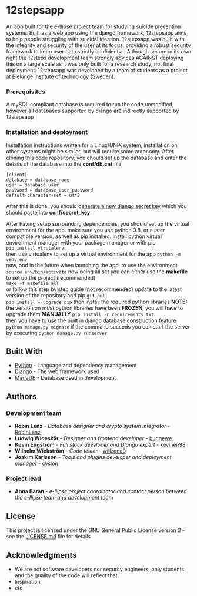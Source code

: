# 12stepsapp
An app built for the [e-llipse](e-llipse.com) project team for studying suicide prevention systems. Built as a web app using the django framework, 12stepsapp aims to help people struggling with suicidal ideation. 12stepsapp was built with the integrity and security of the user at its focus, providing a robust security framework to keep user data strictly confidential. Although secure in its own right the 12steps development team strongly advices AGAINST deploying this on a large scale as it was only built for a research study, not final deployment. 12stepsapp was developed by a team of students as a project at Blekinge institute of technology (Sweden).

### Prerequisites
A mySQL compliant database is required to run the code unmodified, however all databases supported by django are indirectly supported by 12stepsapp

### Installation and deployment
Installation instructions written for a Linux/UNIX system, installation on other systems might be similar, but will require some autonomy.
After cloning this code repository, you chould set up the database and enter the details of the database into the **conf/db.cnf** file
```
[client]
database = database_name
user = database_user
password = database_user_password
default-character-set = utf8
```
After this is done, you should [generate a new django secret key](https://djecrety.ir/) which you should paste into **conf/secret_key**.  
  
After having setup surrounding dependencies, you should set up the virtual environment for the app. make sure you use python 3.8, or a later compatible version, as well as pip installed. Install python virtual environment manager with your package manager or with pip  
`pip install virutalenv`  
then use virtualenv to set up a virtual environment for the app
`python -m venv env`  
now, and in the future when launching the app, to use the environment  
`source env/bin/activate`
now being all set you can either use the **makefile** to set up the project (recommended)  
`make -f makefile all`  
or follow this step by step guide (not recommended)
update to the latest version of the repository and pip
`git pull`  
`pip install --upgrade pip`
then install the required python libraries 
**NOTE:** the version on most python libraries have been **FROZEN**, you will have to upgrade them **MANUALLY**
`pip install -r requirements.txt`  
then you have to use the built in django database construction feature
`python manage.py migrate`
if the command succeds you can start the server by executing
`python manage.py runserver`

## Built With
* [Python](https://www.python.org/doc/) - Language and dependency management
* [Django](https://docs.djangoproject.com/en/3.1/) - The web framework used
* [MariaDB](https://mariadb.org/) - Database used in development

## Authors
### Development team
* **Robin Lenz** - *Database designer and crypto system integrator* - [RobinLenz](https://github.com/RobinLenz)
* **Ludwig Wideskär** - *Designer and frontend developer* - [buggewe](https://github.com/buggewe)
* **Kevin Engström** - *Full stack developer and Django expert* - [kevinen98](https://github.com/kevinen98)
* **Wilhelm Wickström** - *Code tester* - [willzone0](https://github.com/willzone0)
* **Joakim Karlsson** - *Tools and plugins developer and deployment manager* - [cysion](https://github.com/Cysion)

### Project lead
* **Anna Baran** - *e-llipse project coordinator and contact person between the e-llipse team and development team*

## License
This project is licensed under the GNU General Public License version 3 - see the [LICENSE.md](LICENSE) file for details

## Acknowledgments
* We are not software developers nor security engineers, only students and the quality of the code will reflect that.
* Inspiration
* etc